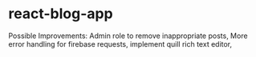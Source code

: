 # react-blog-app

Possible Improvements:
Admin role to remove inappropriate posts,
More error handling for firebase requests,
implement quill rich text editor,
